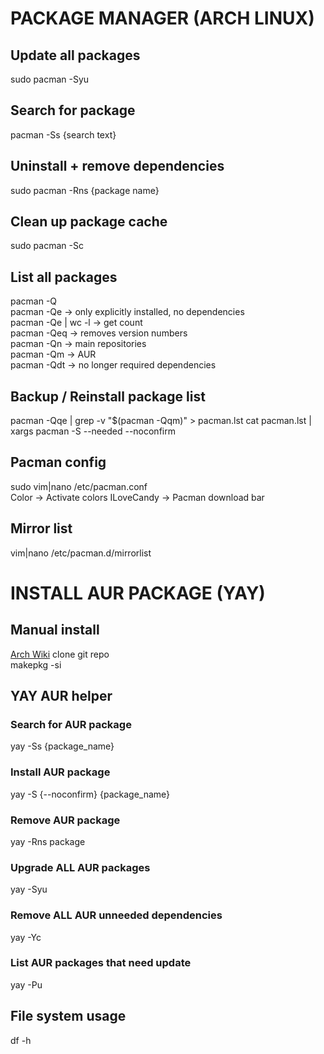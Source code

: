 # PACKAGE MANAGER (ARCH LINUX)

## Update all packages
sudo pacman -Syu

## Search for package
pacman -Ss {search text}

## Uninstall + remove dependencies
sudo pacman -Rns {package name}

## Clean up package cache
sudo pacman -Sc

## List all packages
pacman -Q  
pacman -Qe -> only explicitly installed, no dependencies  
pacman -Qe | wc -l -> get count  
pacman -Qeq -> removes version numbers  
pacman -Qn -> main repositories  
pacman -Qm -> AUR  
pacman -Qdt -> no longer required dependencies 

## Backup / Reinstall package list
pacman -Qqe | grep -v "$(pacman -Qqm)" > pacman.lst
cat pacman.lst | xargs pacman -S --needed --noconfirm

## Pacman config
sudo vim|nano /etc/pacman.conf  
Color -> Activate colors
ILoveCandy -> Pacman download bar

## Mirror list
vim|nano /etc/pacman.d/mirrorlist

# INSTALL AUR PACKAGE (YAY)

## Manual install
[Arch Wiki](https://wiki.archlinux.org/index.php/Arch_User_Repository#Installing_and_upgrading_packages)
clone git repo  
makepkg -si 

## YAY AUR helper
### Search for AUR package
yay -Ss {package_name}

### Install AUR package
yay -S {--noconfirm} {package_name}

### Remove AUR package
yay -Rns package

### Upgrade ALL AUR packages
yay -Syu

### Remove ALL AUR unneeded dependencies
yay -Yc

### List AUR packages that need update
yay -Pu

## File system usage
df -h